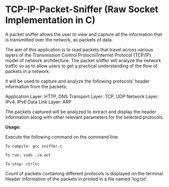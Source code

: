 # TCP-IP-Packet-Sniffer (Raw Socket Implementation in C)


A packet sniffer allows the user to view and capture all the information that is transmitted over the network, as packets of data. 

The aim of this application is to read packets that travel across various layers of the Transmission Control Protocol/Internet Protocol (TCP/IP) model of network architecture. The packet sniffer will analyze the network traffic so as to allow users to get a practical understanding of the flow of packets in a network. 

It will be used to capture and analyze the following protocols’ header information from the packets:

Application Layer: HTTP, DNS
Transport Layer: TCP, UDP
Network Layer: IPv4, IPv6
Data Link Layer: ARP

The packets captured will be analyzed to extract and display the header information along with other relevant parameters for the selected protocols. 

**Usage:** 

Execute the following command on the command line:
```{r, engine='bash', count_lines}
To compile: gcc sniffer.c

To run: sudo ./a.out

To stop: ctrl+c
```

Count of packets containing different protocols is displayed on the terminal. Header information of the packets in printed in a file named 'log.txt'
